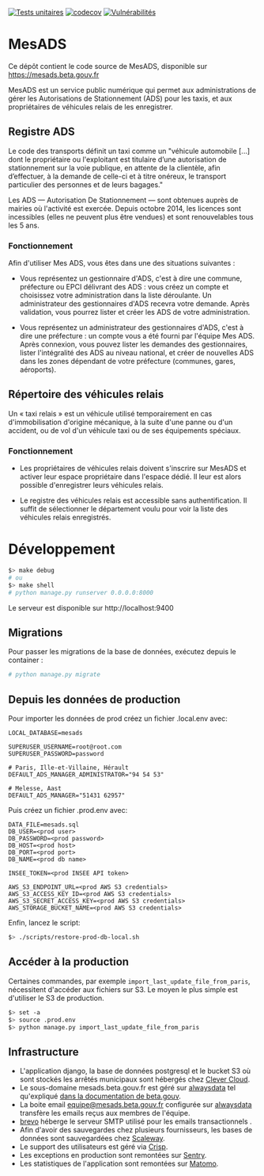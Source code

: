 [![Tests unitaires](https://github.com/mesadsfr/mesads/actions/workflows/unittest.yml/badge.svg)](https://github.com/mesadsfr/mesads/actions/) [![codecov](https://codecov.io/gh/mesadsfr/mesads/branch/master/graph/badge.svg?token=2RT9SXITWB)](https://codecov.io/gh/mesadsfr/mesads) [![Vulnérabilités](https://snyk.io/test/github/mesadsfr/mesads/badge.svg)](https://snyk.io/test/github/mesadsfr/mesads/)

# MesADS

Ce dépôt contient le code source de MesADS, disponible sur https://mesads.beta.gouv.fr

MesADS est un service public numérique qui permet aux administrations de gérer les Autorisations de Stationnement (ADS) pour les taxis, et aux propriétaires de véhicules relais de les enregistrer.

## Registre ADS

Le code des transports définit un taxi comme un "véhicule automobile [...] dont le propriétaire ou l'exploitant est titulaire d’une autorisation de stationnement sur la voie publique, en attente de la clientèle, afin d’effectuer, à la demande de celle-ci et à titre onéreux, le transport particulier des personnes et de leurs bagages."

Les ADS — Autorisation De Stationnement — sont obtenues auprès de mairies où l'activité est exercée. Depuis octobre 2014, les licences sont incessibles (elles ne peuvent plus être vendues) et sont renouvelables tous les 5 ans.

### Fonctionnement

Afin d'utiliser Mes ADS, vous êtes dans une des situations suivantes :

- Vous représentez un gestionnaire d'ADS, c'est à dire une commune, préfecture ou EPCI délivrant des ADS : vous créez un compte et choisissez votre administration dans la liste déroulante. Un administrateur des gestionnaires d'ADS recevra votre demande. Après validation, vous pourrez lister et créer les ADS de votre administration.

- Vous représentez un administrateur des gestionnaires d'ADS, c'est à dire une préfecture : un compte vous a été fourni par l'équipe Mes ADS. Après connexion, vous pouvez lister les demandes des gestionnaires, lister l'intégralité des ADS au niveau national, et créer de nouvelles ADS dans les zones dépendant de votre préfecture (communes, gares, aéroports).

## Répertoire des véhicules relais

Un « taxi relais » est un véhicule utilisé temporairement en cas d'immobilisation d'origine mécanique, à la suite d'une panne ou d'un accident, ou de vol d'un véhicule taxi ou de ses équipements spéciaux.

### Fonctionnement

- Les propriétaires de véhicules relais doivent s'inscrire sur MesADS et activer leur espace propriétaire dans l'espace dédié. Il leur est alors possible d'enregistrer leurs véhicules relais.

- Le registre des véhicules relais est accessible sans authentification. Il suffit de sélectionner le département voulu pour voir la liste des véhicules relais enregistrés.


# Développement

```bash
$> make debug
# ou
$> make shell
# python manage.py runserver 0.0.0.0:8000
```

Le serveur est disponible sur http://localhost:9400

## Migrations

Pour passer les migrations de la base de données, exécutez depuis le container :

```bash
# python manage.py migrate
```

## Depuis les données de production

Pour importer les données de prod créez un fichier .local.env avec:

```
LOCAL_DATABASE=mesads

SUPERUSER_USERNAME=root@root.com
SUPERUSER_PASSWORD=password

# Paris, Ille-et-Villaine, Hérault
DEFAULT_ADS_MANAGER_ADMINISTRATOR="94 54 53"

# Melesse, Aast
DEFAULT_ADS_MANAGER="51431 62957"
```

Puis créez un fichier .prod.env avec:

```
DATA_FILE=mesads.sql
DB_USER=<prod user>
DB_PASSWORD=<prod password>
DB_HOST=<prod host>
DB_PORT=<prod port>
DB_NAME=<prod db name>

INSEE_TOKEN=<prod INSEE API token>

AWS_S3_ENDPOINT_URL=<prod AWS S3 credentials>
AWS_S3_ACCESS_KEY_ID=<prod AWS S3 credentials>
AWS_S3_SECRET_ACCESS_KEY=<prod AWS S3 credentials>
AWS_STORAGE_BUCKET_NAME=<prod AWS S3 credentials>
```

Enfin, lancez le script:

```bash
$> ./scripts/restore-prod-db-local.sh
```

## Accéder à la production

Certaines commandes, par exemple `import_last_update_file_from_paris`, nécessitent d'accéder aux fichiers sur S3. Le moyen le plus simple est d'utiliser le S3 de production.

```bash
$> set -a
$> source .prod.env
$> python manage.py import_last_update_file_from_paris
```

## Infrastructure

- L'application django, la base de données postgresql et le bucket S3 où sont stockés les arrêtés municipaux sont hébergés chez [Clever Cloud](https://www.clever-cloud.com/).
- Le sous-domaine mesads.beta.gouv.fr est géré sur [alwaysdata](www.alwaysdata.com) tel qu'expliqué [dans la documentation de beta.gouv](https://pad.incubateur.net/gg9OTDkhRnmSw-bnVr9WOg#).
- La boite email equipe@mesads.beta.gouv.fr configurée sur [alwaysdata](www.alwaysdata.com) transfère les emails reçus aux membres de l'équipe.
- [brevo](https://www.brevo.com/fr/) héberge le serveur SMTP utilisé pour les emails transactionnels .
- Afin d'avoir des sauvegardes chez plusieurs fournisseurs, les bases de données sont sauvegardées chez [Scaleway](https://www.scaleway.com/).
- Le support des utilisateurs est géré via [Crisp](https://crisp.chat/).
- Les exceptions en production sont remontées sur [Sentry](https://sentry.incubateur.net).
- Les statistiques de l'application sont remontées sur [Matomo](https://stats.beta.gouv.fr).

